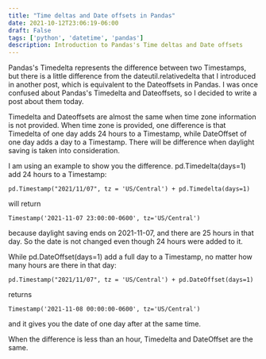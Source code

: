 ```yaml
---
title: "Time deltas and Date offsets in Pandas"
date: 2021-10-12T23:06:19-06:00
draft: False
tags: ['python', 'datetime', 'pandas']
description: Introduction to Pandas's Time deltas and Date offsets
---
```


Pandas's Timedelta represents the difference between two Timestamps, but there is a little difference from the dateutil.relativedelta that I introduced in another post, which is equivalent to the Dateoffsets in Pandas. I was once confused about Pandas's Timedelta and Dateoffsets, so I decided to write a post about them today. 

Timedelta and Dateoffsets are almost the same when time zone information is not provided. When time zone is provided, one difference is that Timedelta of one day adds 24 hours to a Timestamp, while DateOffset of one day adds a day to a Timestamp. There will be difference when daylight saving is taken into consideration. 

I am using an example to show you the difference.
pd.Timedelta(days=1) add 24 hours to a Timestamp:
```
pd.Timestamp("2021/11/07", tz = 'US/Central') + pd.Timedelta(days=1)
```
will return
```
Timestamp('2021-11-07 23:00:00-0600', tz='US/Central')
```
because daylight saving ends on 2021-11-07, and there are 25 hours in that day. So the date is not changed even though 24 hours were added to it.

While pd.DateOffset(days=1) add a full day to a Timestamp, no matter how many hours are there in that day:
```
pd.Timestamp("2021/11/07", tz = 'US/Central') + pd.DateOffset(days=1)
```
returns
```
Timestamp('2021-11-08 00:00:00-0600', tz='US/Central')
```
and it gives you the date of one day after at the same time.

When the difference is less than an hour, Timedelta and DateOffset are the same.



